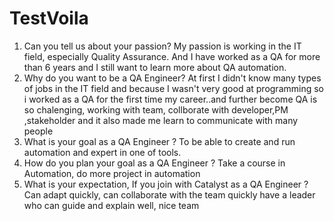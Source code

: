 # TestVoila

1. Can you tell us about your passion?
   My passion is working in the IT field, especially Quality Assurance. And I have worked as a QA for more than 6 years and I still want to learn more about QA automation.
3. Why do you want to be a QA Engineer?
   At first I didn't know many types of jobs in the IT field and because I wasn't very good at programming so i worked as a QA for the first time my career..and further become
   QA is so chalenging, working with team, collborate with developer,PM ,stakeholder and it also made me learn to communicate with many people
5. What is your goal as a QA Engineer ?
   To be able to create and run automation and expert in one of tools.
7. How do you plan your goal as a QA Engineer ?
   Take a course in Automation, do more project in automation
9. What is your expectation, If you join with Catalyst as a QA Engineer ?
    Can adapt quickly, can collaborate with the team quickly
    have a leader who can guide and explain well, nice team
